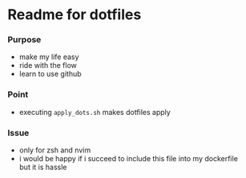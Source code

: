# Readme for dotfiles  

### Purpose  
   *  make my life easy  
   *  ride with the flow  
   *  learn to use github  

### Point  
   *  executing `apply_dots.sh` makes dotfiles apply  

### Issue  
   *  only for zsh and nvim  
   *  i would be happy if i succeed to include this file into my dockerfile  
      but it is hassle  

